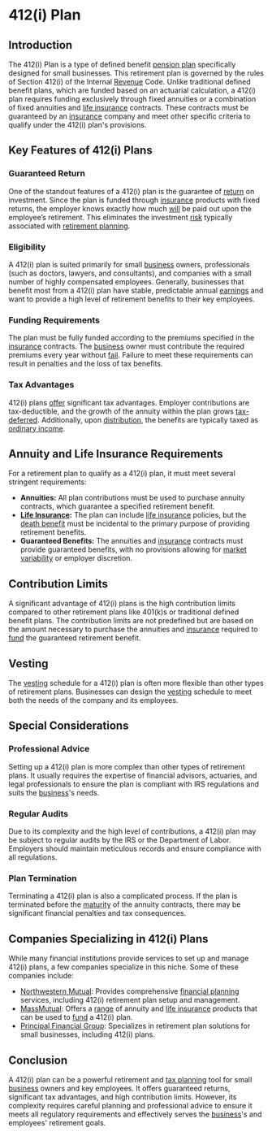 # 412(i) Plan

## Introduction
The 412(i) Plan is a type of defined benefit [pension plan](../p/pension_plan.md) specifically designed for small businesses. This retirement plan is governed by the rules of Section 412(i) of the Internal [Revenue](../r/revenue.md) Code. Unlike traditional defined benefit plans, which are funded based on an actuarial calculation, a 412(i) plan requires funding exclusively through fixed annuities or a combination of fixed annuities and [life insurance](../l/life_insurance.md) contracts. These contracts must be guaranteed by an [insurance](../i/insurance.md) company and meet other specific criteria to qualify under the 412(i) plan's provisions.

## Key Features of 412(i) Plans

### Guaranteed Return

One of the standout features of a 412(i) plan is the guarantee of [return](../r/return.md) on investment. Since the plan is funded through [insurance](../i/insurance.md) products with fixed returns, the employer knows exactly how much [will](../w/will.md) be paid out upon the employee’s retirement. This eliminates the investment [risk](../r/risk.md) typically associated with [retirement planning](../r/retirement_planning.md).

### Eligibility

A 412(i) plan is suited primarily for small [business](../b/business.md) owners, professionals (such as doctors, lawyers, and consultants), and companies with a small number of highly compensated employees. Generally, businesses that benefit most from a 412(i) plan have stable, predictable annual [earnings](../e/earnings.md) and want to provide a high level of retirement benefits to their key employees.

### Funding Requirements

The plan must be fully funded according to the premiums specified in the [insurance](../i/insurance.md) contracts. The [business](../b/business.md) owner must contribute the required premiums every year without [fail](../f/fail.md). Failure to meet these requirements can result in penalties and the loss of tax benefits.

### Tax Advantages

412(i) plans [offer](../o/offer.md) significant tax advantages. Employer contributions are tax-deductible, and the growth of the annuity within the plan grows [tax-deferred](../t/tax_deferred.md). Additionally, upon [distribution](../d/distribution.md), the benefits are typically taxed as [ordinary income](../o/ordinary_income.md).

## Annuity and Life Insurance Requirements

For a retirement plan to qualify as a 412(i) plan, it must meet several stringent requirements:

- **Annuities:** All plan contributions must be used to purchase annuity contracts, which guarantee a specified retirement benefit.
- **[Life Insurance](../l/life_insurance.md):** The plan can include [life insurance](../l/life_insurance.md) policies, but the [death benefit](../d/death_benefit.md) must be incidental to the primary purpose of providing retirement benefits.
- **Guaranteed Benefits:** The annuities and [insurance](../i/insurance.md) contracts must provide guaranteed benefits, with no provisions allowing for [market](../m/market.md) [variability](../v/variability.md) or employer discretion.

## Contribution Limits

A significant advantage of 412(i) plans is the high contribution limits compared to other retirement plans like 401(k)s or traditional defined benefit plans. The contribution limits are not predefined but are based on the amount necessary to purchase the annuities and [insurance](../i/insurance.md) required to [fund](../f/fund.md) the guaranteed retirement benefit.

## Vesting

The [vesting](../v/vesting.md) schedule for a 412(i) plan is often more flexible than other types of retirement plans. Businesses can design the [vesting](../v/vesting.md) schedule to meet both the needs of the company and its employees.

## Special Considerations

### Professional Advice

Setting up a 412(i) plan is more complex than other types of retirement plans. It usually requires the expertise of financial advisors, actuaries, and legal professionals to ensure the plan is compliant with IRS regulations and suits the [business](../b/business.md)'s needs.

### Regular Audits

Due to its complexity and the high level of contributions, a 412(i) plan may be subject to regular audits by the IRS or the Department of Labor. Employers should maintain meticulous records and ensure compliance with all regulations.

### Plan Termination

Terminating a 412(i) plan is also a complicated process. If the plan is terminated before the [maturity](../m/maturity.md) of the annuity contracts, there may be significant financial penalties and tax consequences.

## Companies Specializing in 412(i) Plans

While many financial institutions provide services to set up and manage 412(i) plans, a few companies specialize in this niche. Some of these companies include:

- [Northwestern Mutual](https://www.northwesternmutual.com): Provides comprehensive [financial planning](../f/financial_planning.md) services, including 412(i) retirement plan setup and management.
- [MassMutual](https://www.massmutual.com): Offers a [range](../r/range.md) of annuity and [life insurance](../l/life_insurance.md) products that can be used to [fund](../f/fund.md) a 412(i) plan.
- [Principal Financial Group](https://www.principal.com): Specializes in retirement plan solutions for small businesses, including 412(i) plans.

## Conclusion

A 412(i) plan can be a powerful retirement and [tax planning](../t/tax_planning.md) tool for small [business](../b/business.md) owners and key employees. It offers guaranteed returns, significant tax advantages, and high contribution limits. However, its complexity requires careful planning and professional advice to ensure it meets all regulatory requirements and effectively serves the [business](../b/business.md)'s and employees' retirement goals.